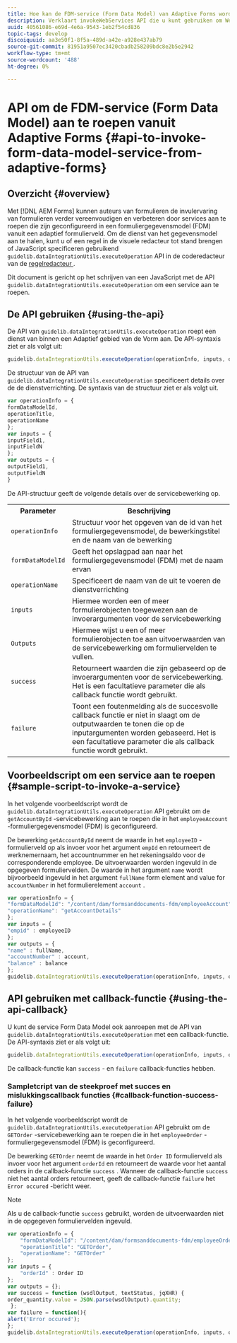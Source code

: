 ```yaml
---
title: Hoe kan de FDM-service (Form Data Model) van Adaptive Forms worden aangeroepen met behulp van API's?
description: Verklaart invokeWebServices API die u kunt gebruiken om Webdiensten aan te halen die in WSDL van binnen een Adaptief gebied van de Vorm worden geschreven.
uuid: 40561086-e69d-4e6a-9543-1eb2f54cd836
topic-tags: develop
discoiquuid: aa3e50f1-8f5a-489d-a42e-a928e437ab79
source-git-commit: 81951a9507ec3420cbadb258209bdc8e2b5e2942
workflow-type: tm+mt
source-wordcount: '488'
ht-degree: 0%

---
```



# API om de FDM-service (Form Data Model) aan te roepen vanuit Adaptive Forms {#api-to-invoke-form-data-model-service-from-adaptive-forms}

## Overzicht {#overview}

Met [!DNL AEM Forms] kunnen auteurs van formulieren de invulervaring van formulieren verder vereenvoudigen en verbeteren door services aan te roepen die zijn geconfigureerd in een formuliergegevensmodel (FDM) vanuit een adaptief formulierveld. Om de dienst van het gegevensmodel aan te halen, kunt u of een regel in de visuele redacteur tot stand brengen of JavaScript specificeren gebruikend `guidelib.dataIntegrationUtils.executeOperation` API in de coderedacteur van de [ regelredacteur ](rule-editor.md).

Dit document is gericht op het schrijven van een JavaScript met de API `guidelib.dataIntegrationUtils.executeOperation` om een service aan te roepen.

## De API gebruiken {#using-the-api}

De API van `guidelib.dataIntegrationUtils.executeOperation` roept een dienst van binnen een Adaptief gebied van de Vorm aan. De API-syntaxis ziet er als volgt uit:

```javascript
guidelib.dataIntegrationUtils.executeOperation(operationInfo, inputs, outputs)
```

De structuur van de API van `guidelib.dataIntegrationUtils.executeOperation` specificeert details over de de dienstverrichting. De syntaxis van de structuur ziet er als volgt uit.

```javascript
var operationInfo = {
formDataModelId,
operationTitle,
operationName
};
var inputs = {
inputField1,
inputFieldN
};
var outputs = {
outputField1,
outputFieldN
}
```

De API-structuur geeft de volgende details over de servicebewerking op.

<table>
 <tbody>
  <tr>
   <th>Parameter</th>
   <th>Beschrijving</th>
  </tr>
  <tr>
   <td><code>operationInfo</code></td>
   <td>Structuur voor het opgeven van de id van het formuliergegevensmodel, de bewerkingstitel en de naam van de bewerking</td>
  </tr>
  <tr>
   <td><code>formDataModelId</code></td>
   <td>Geeft het opslagpad aan naar het formuliergegevensmodel (FDM) met de naam ervan</td>
  </tr>
  <tr>
   <td><code>operationName</code></td>
   <td>Specificeert de naam van de uit te voeren de dienstverrichting</td>
  </tr>
  <tr>
   <td><code>inputs</code></td>
   <td>Hiermee worden een of meer formulierobjecten toegewezen aan de invoerargumenten voor de servicebewerking</td>
  </tr>
  <tr>
   <td><code>Outputs</code></td>
   <td>Hiermee wijst u een of meer formulierobjecten toe aan uitvoerwaarden van de servicebewerking om formuliervelden te vullen. <br /> </td>
  </tr>
  <tr>
   <td><code>success</code></td>
   <td>Retourneert waarden die zijn gebaseerd op de invoerargumenten voor de servicebewerking. Het is een facultatieve parameter die als callback functie wordt gebruikt.<br /> </td>
  </tr>
  <tr>
   <td><code>failure</code></td>
   <td>Toont een foutenmelding als de succesvolle callback functie er niet in slaagt om de outputwaarden te tonen die op de inputargumenten worden gebaseerd. Het is een facultatieve parameter die als callback functie wordt gebruikt.<br /> </td>
  </tr>
 </tbody>
</table>

## Voorbeeldscript om een service aan te roepen {#sample-script-to-invoke-a-service}

In het volgende voorbeeldscript wordt de `guidelib.dataIntegrationUtils.executeOperation` API gebruikt om de `getAccountById` -servicebewerking aan te roepen die in het `employeeAccount` -formuliergegevensmodel (FDM) is geconfigureerd.

De bewerking `getAccountById` neemt de waarde in het `employeeID` -formulierveld op als invoer voor het argument `empId` en retourneert de werknemernaam, het accountnummer en het rekeningsaldo voor de corresponderende employee. De uitvoerwaarden worden ingevuld in de opgegeven formuliervelden. De waarde in het argument `name` wordt bijvoorbeeld ingevuld in het argument `fullName` form element and value for `accountNumber` in het formulierelement `account` .

```javascript
var operationInfo = {
"formDataModelId": "/content/dam/formsanddocuments-fdm/employeeAccount",
"operationName": "getAccountDetails"
};
var inputs = {
"empid" : employeeID
};
var outputs = {
"name" : fullName,
"accountNumber" : account,
"balance" : balance
};
guidelib.dataIntegrationUtils.executeOperation(operationInfo, inputs, outputs);
```

## API gebruiken met callback-functie {#using-the-api-callback}

U kunt de service Form Data Model ook aanroepen met de API van `guidelib.dataIntegrationUtils.executeOperation` met een callback-functie. De API-syntaxis ziet er als volgt uit:

```javascript
guidelib.dataIntegrationUtils.executeOperation(operationInfo, inputs, outputs, callbackFunction)
```

De callback-functie kan `success` - en `failure` callback-functies hebben.

### Sampletcript van de steekproef met succes en mislukkingscallback functies {#callback-function-success-failure}

In het volgende voorbeeldscript wordt de `guidelib.dataIntegrationUtils.executeOperation` API gebruikt om de `GETOrder` -servicebewerking aan te roepen die in het `employeeOrder` -formuliergegevensmodel (FDM) is geconfigureerd.

De bewerking `GETOrder` neemt de waarde in het `Order ID` formulierveld als invoer voor het argument `orderId` en retourneert de waarde voor het aantal orders in de callback-functie `success` .  Wanneer de callback-functie `success` niet het aantal orders retourneert, geeft de callback-functie `failure` het `Error occured` -bericht weer.

>[!NOTE]
>
> Als u de callback-functie `success` gebruikt, worden de uitvoerwaarden niet in de opgegeven formuliervelden ingevuld.

```javascript
var operationInfo = {
    "formDataModelId": "/content/dam/formsanddocuments-fdm/employeeOrder",
    "operationTitle": "GETOrder",
    "operationName": "GETOrder"
};
var inputs = {
    "orderId" : Order ID
};
var outputs = {};
var success = function (wsdlOutput, textStatus, jqXHR) {
order_quantity.value = JSON.parse(wsdlOutput).quantity;
 };
var failure = function(){
alert('Error occured');
};
guidelib.dataIntegrationUtils.executeOperation(operationInfo, inputs, outputs, success, failure);
```
